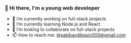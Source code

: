 ### 👋 Hi there, I'm a young web developer

- 🔭 I’m currently working on full-stack projects
- 🌱 I’m currently learning Node.js and React
- 👯 I’m looking to collaborate on full-stack projects
- 📫 How to reach me: @sakibavdibasic003@gmail.com
